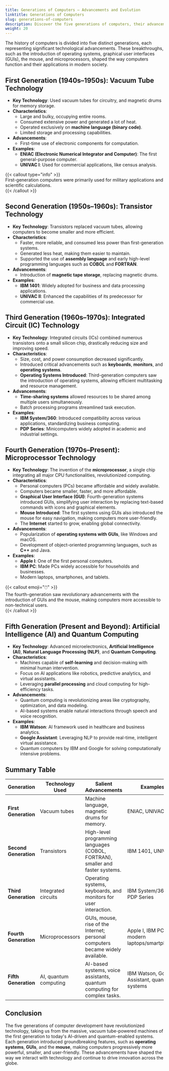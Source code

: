 ```yaml
---
title: Generations of Computers – Advancements and Evolution
linktitle: Generations of Computers
slug: generations-of-computers
description: Discover the five generations of computers, their advancements in technology, programming, and functionality, and how they revolutionized computing over time.
weight: 20
---
```


The history of computers is divided into five distinct generations, each representing significant technological advancements. These breakthroughs, such as the introduction of operating systems, graphical user interfaces (GUIs), the mouse, and microprocessors, shaped the way computers function and their applications in modern society.

## First Generation (1940s–1950s): Vacuum Tube Technology

- **Key Technology**: Used vacuum tubes for circuitry, and magnetic drums for memory storage.
- **Characteristics**:
  - Large and bulky, occupying entire rooms.
  - Consumed extensive power and generated a lot of heat.
  - Operated exclusively on **machine language (binary code)**.
  - Limited storage and processing capabilities.
- **Advancements**:
  - First-time use of electronic components for computation.
- **Examples**:
  - **ENIAC (Electronic Numerical Integrator and Computer)**: The first general-purpose computer.
  - **UNIVAC I**: Used for commercial applications, like census analysis.

{{< callout type="info" >}}  
First-generation computers were primarily used for military applications and scientific calculations.  
{{< /callout >}}

## Second Generation (1950s–1960s): Transistor Technology

- **Key Technology**: Transistors replaced vacuum tubes, allowing computers to become smaller and more efficient.
- **Characteristics**:
  - Faster, more reliable, and consumed less power than first-generation systems.
  - Generated less heat, making them easier to maintain.
  - Supported the use of **assembly language** and early high-level programming languages such as **COBOL** and **FORTRAN**.
- **Advancements**:
  - Introduction of **magnetic tape storage**, replacing magnetic drums.
- **Examples**:
  - **IBM 1401**: Widely adopted for business and data processing applications.
  - **UNIVAC II**: Enhanced the capabilities of its predecessor for commercial use.

## Third Generation (1960s–1970s): Integrated Circuit (IC) Technology

- **Key Technology**: Integrated circuits (ICs) combined numerous transistors onto a small silicon chip, drastically reducing size and improving speed.
- **Characteristics**:
  - Size, cost, and power consumption decreased significantly.
  - Introduced critical advancements such as **keyboards**, **monitors**, and **operating systems**.
  - **Operating Systems Introduced**: Third-generation computers saw the introduction of operating systems, allowing efficient multitasking and resource management.
- **Advancements**:
  - **Time-sharing systems** allowed resources to be shared among multiple users simultaneously.
  - Batch processing programs streamlined task execution.
- **Examples**:
  - **IBM System/360**: Introduced compatibility across various applications, standardizing business computing.
  - **PDP Series**: Minicomputers widely adopted in academic and industrial settings.

## Fourth Generation (1970s–Present): Microprocessor Technology

- **Key Technology**: The invention of the **microprocessor**, a single chip integrating all major CPU functionalities, revolutionized computing.
- **Characteristics**:
  - Personal computers (PCs) became affordable and widely available.
  - Computers became smaller, faster, and more affordable.
  - **Graphical User Interface (GUI)**: Fourth-generation systems introduced GUIs, simplifying user interaction by replacing text-based commands with icons and graphical elements.
  - **Mouse Introduced**: The first systems using GUIs also introduced the mouse for easy navigation, making computers more user-friendly.
  - The **Internet** started to grow, enabling global connectivity.
- **Advancements**:
  - Popularization of **operating systems with GUIs**, like Windows and macOS.
  - Development of object-oriented programming languages, such as **C++** and Java.
- **Examples**:
  - **Apple I**: One of the first personal computers.
  - **IBM PC**: Made PCs widely accessible for households and businesses.
  - Modern laptops, smartphones, and tablets.

{{< callout emoji="🖱️" >}}  
The fourth-generation saw revolutionary advancements with the introduction of GUIs and the mouse, making computers more accessible to non-technical users.  
{{< /callout >}}

## Fifth Generation (Present and Beyond): Artificial Intelligence (AI) and Quantum Computing

- **Key Technology**: Advanced microelectronics, **Artificial Intelligence (AI)**, **Natural Language Processing (NLP)**, and **Quantum Computing**.
- **Characteristics**:
  - Machines capable of **self-learning** and decision-making with minimal human intervention.
  - Focus on AI applications like robotics, predictive analytics, and virtual assistants.
  - Leveraging **parallel processing** and cloud computing for high-efficiency tasks.
- **Advancements**:
  - Quantum computing is revolutionizing areas like cryptography, optimization, and data modeling.
  - AI-based systems enable natural interactions through speech and voice recognition.
- **Examples**:
  - **IBM Watson**: AI framework used in healthcare and business analytics.
  - **Google Assistant**: Leveraging NLP to provide real-time, intelligent virtual assistance.
  - Quantum computers by IBM and Google for solving computationally intensive problems.

## Summary Table

| **Generation**        | **Technology Used**   | **Salient Advancements**                                                       | **Examples**                                  |
| --------------------- | --------------------- | ------------------------------------------------------------------------------ | --------------------------------------------- |
| **First Generation**  | Vacuum tubes          | Machine language, magnetic drums for memory.                                   | ENIAC, UNIVAC                                 |
| **Second Generation** | Transistors           | High-level programming languages (COBOL, FORTRAN), smaller and faster systems. | IBM 1401, UNIVAC II                           |
| **Third Generation**  | Integrated circuits   | Operating systems, keyboards, and monitors for user interaction.               | IBM System/360, PDP Series                    |
| **Fourth Generation** | Microprocessors       | GUIs, mouse, rise of the Internet; personal computers became widely available. | Apple I, IBM PC, modern laptops/smartphones   |
| **Fifth Generation**  | AI, quantum computing | AI-based systems, voice assistants, quantum computing for complex tasks.       | IBM Watson, Google Assistant, quantum systems |

## Conclusion

The five generations of computer development have revolutionized technology, taking us from the massive, vacuum tube-powered machines of the first generation to today's AI-driven and quantum-enabled systems. Each generation introduced groundbreaking features, such as **operating systems**, **GUIs**, and the **mouse**, making computers progressively more powerful, smaller, and user-friendly. These advancements have shaped the way we interact with technology and continue to drive innovation across the globe.

